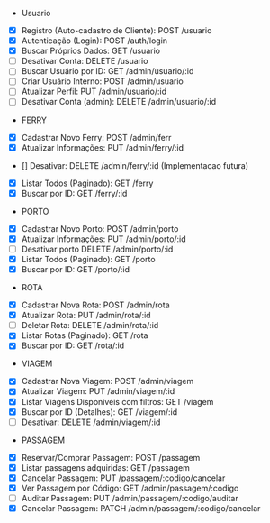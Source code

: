 - Usuario
 - [x] Registro (Auto-cadastro de Cliente): POST /usuario
 - [x] Autenticação (Login): POST /auth/login
 - [x] Buscar Próprios Dados: GET /usuario
 - [ ] Desativar Conta: DELETE /usuario
 - [ ] Buscar Usuário por ID: GET /admin/usuario/:id
 - [ ] Criar Usuário Interno: POST /admin/usuario
 - [ ] Atualizar Perfil: PUT /admin/usuario/:id
 - [ ] Desativar Conta (admin): DELETE /admin/usuario/:id

- FERRY
 - [x] Cadastrar Novo Ferry: POST /admin/ferr
 - [x] Atualizar Informações: PUT /admin/ferry/:id
 - [] Desativar: DELETE /admin/ferry/:id (Implementacao futura)
 - [x] Listar Todos (Paginado): GET /ferry
 - [x] Buscar por ID: GET /ferry/:id

- PORTO
 - [x] Cadastrar Novo Porto: POST /admin/porto
 - [x] Atualizar Informações: PUT /admin/porto/:id
 - [ ] Desativar porto DELETE /admin/porto/:id
 - [x] Listar Todos (Paginado): GET /porto
 - [x] Buscar por ID: GET /porto/:id

- ROTA
 - [x] Cadastrar Nova Rota: POST /admin/rota
 - [x] Atualizar Rota: PUT /admin/rota/:id
 - [ ] Deletar Rota: DELETE /admin/rota/:id
 - [x] Listar Rotas (Paginado): GET /rota
 - [x] Buscar por ID: GET /rota/:id

- VIAGEM
 - [x] Cadastrar Nova Viagem: POST /admin/viagem
 - [x] Atualizar Viagem: PUT /admin/viagem/:id
 - [x] Listar Viagens Disponíveis com filtros: GET /viagem
 - [x] Buscar por ID (Detalhes): GET /viagem/:id
 - [ ] Desativar: DELETE /admin/viagem/:id

- PASSAGEM
 - [x] Reservar/Comprar Passagem: POST /passagem
 - [x] Listar passagens adquiridas: GET /passagem
 - [x] Cancelar Passagem: PUT /passagem/:codigo/cancelar
 - [x] Ver Passagem por Código: GET /admin/passagem/:codigo
 - [ ] Auditar Passagem: PUT /admin/passagem/:codigo/auditar
 - [x] Cancelar Passagem: PATCH /admin/passagem/:codigo/cancelar
